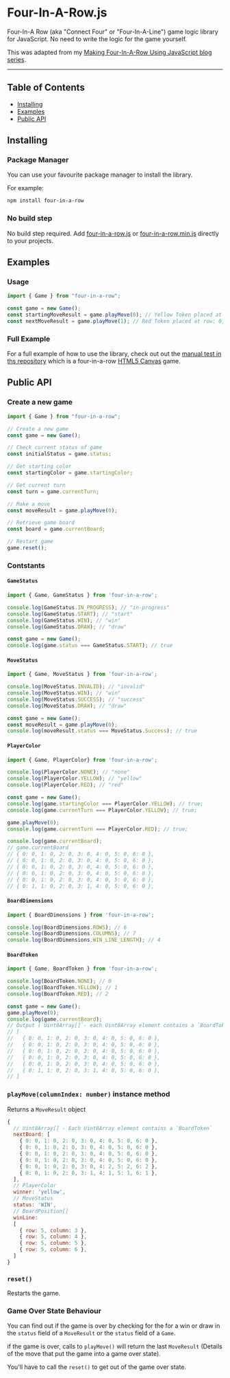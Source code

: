 # Four-In-A-Row.js

Four-In-A Row (aka "Connect Four" or "Four-In-A-Line") game logic library for JavaScript. No need to write the logic for the game yourself.

This was adapted from my [Making Four-In-A-Row Using JavaScript blog series](https://colinkiama.com/blog/making-four-in-a-row-part-1/).

---

## Table of Contents

- [Installing](#installing)
- [Examples](#example)
- [Public API](#public-api)

## Installing

### Package Manager

You can use your favourite package manager to install the library.

For example:

```bash
npm install four-in-a-row
```

### No build step

No build step required. Add [four-in-a-row.js](dist/four-in-a-row.js) or [four-in-a-row.min.js](dist/four-in-a-row.min.js) directly to your projects.

## Examples

### Usage

```js
import { Game } from "four-in-a-row";

const game = new Game();
const startingMoveResult = game.playMove(0); // Yellow Token placed at row: 0, column: 0
const nextMoveResult = game.playMove(1); // Red Token placed at row: 0, column 1;
```

### Full Example

For a full example of how to use the library, check out out the [manual test in ths repository](tests/manual) which is a four-in-a-row [HTML5 Canvas](https://developer.mozilla.org/en-US/docs/Web/API/Canvas_API) game.

## Public API

### Create a new game

```js
import { Game } from "four-in-a-row";

// Create a new game
const game = new Game();

// Check current status of game
const initialStatus = game.status;

// Get starting color
const startingColor = game.startingColor;

// Get current turn
const turn = game.currentTurn;

// Make a move
const moveResult = game.playMove(0);

// Retrieve game board
const board = game.currentBoard;

// Restart game
game.reset();
```

### Contstants

#### `GameStatus`

```js
import { Game, GameStatus } from 'four-in-a-row';

console.log(GameStatus.IN_PROGRESS); // "in-progress"
console.log(GameStatus.START); // "start"
console.log(GameStatus.WIN); // "win"
console.log(GameStatus.DRAW); // "draw"

const game = new Game();
console.log(game.status === GameStatus.START); // true
```

#### `MoveStatus`

```js
import { Game, MoveStatus } from 'four-in-a-row';

console.log(MoveStatus.INVALID); // "invalid"
console.log(MoveStatus.WIN); // "win"
console.log(MoveStatus.SUCCESS); // "success"
console.log(MoveStatus.DRAW); // "draw"

const game = new Game();
const moveResult = game.playMove(0);
console.log(moveResult.status === MoveStatus.Success); // true
```

#### `PlayerColor`

```js
import { Game, PlayerColor} from 'four-in-a-row';

console.log(PlayerColor.NONE); // "none"
console.log(PlayerColor.YELLOW); // "yellow"
console.log(PlayerColor.RED); // "red"

const game = new Game();
console.log(game.startingColor === PlayerColor.YELLOW); // true;
console.log(game.currentTurn === PlayerColor.YELLOW); // true;

game.playMove(0);
console.log(game.currentTurn === PlayerColor.RED); // true;

console.log(game.currentBoard);
// game.currentBoard
// { 0: 0, 1: 0, 2: 0, 3: 0, 4: 0, 5: 0, 6: 0 },
// { 0: 0, 1: 0, 2: 0, 3: 0, 4: 0, 5: 0, 6: 0 },
// { 0: 0, 1: 0, 2: 0, 3: 0, 4: 0, 5: 0, 6: 0 },
// { 0: 0, 1: 0, 2: 0, 3: 0, 4: 0, 5: 0, 6: 0 },
// { 0: 0, 1: 0, 2: 0, 3: 0, 4: 0, 5: 0, 6: 0 },
// { 0: 1, 1: 0, 2: 0, 3: 1, 4: 0, 5: 0, 6: 0 },
```

#### `BoardDimensions`
```js
import { BoardDimensions } from 'four-in-a-row';

console.log(BoardDimensions.ROWS); // 6
console.log(BoardDimensions.COLUMNS); // 7
console.log(BoardDimensions.WIN_LINE_LENGTH); // 4
```

#### `BoardToken`

```js
import { Game, BoardToken } from 'four-in-a-row';

console.log(BoardToken.NONE); // 0
console.log(BoardToken.YELLOW); // 1
console.log(BoardToken.RED); // 2

const game = new Game();
game.playMove(0);
console.log(game.currentBoard);
// Output (`Uint8Array[]`- each Uint8Array element contains a `BoardToken`):
// [
//   { 0: 0, 1: 0, 2: 0, 3: 0, 4: 0, 5: 0, 6: 0 },
//   { 0: 0, 1: 0, 2: 0, 3: 0, 4: 0, 5: 0, 6: 0 },
//   { 0: 0, 1: 0, 2: 0, 3: 0, 4: 0, 5: 0, 6: 0 },
//   { 0: 0, 1: 0, 2: 0, 3: 0, 4: 0, 5: 0, 6: 0 },
//   { 0: 0, 1: 0, 2: 0, 3: 0, 4: 0, 5: 0, 6: 0 },
//   { 0: 1, 1: 0, 2: 0, 3: 1, 4: 0, 5: 0, 6: 0 },
// ]
```

### `playMove(columnIndex: number)` instance method

Returns a `MoveResult` object

```js
{
  // Uint8Array[] - Each Uint8Array element contains a `BoardToken`
  nextBoard: [
    { 0: 0, 1: 0, 2: 0, 3: 0, 4: 0, 5: 0, 6: 0 },
    { 0: 0, 1: 0, 2: 0, 3: 0, 4: 0, 5: 0, 6: 0 },
    { 0: 0, 1: 0, 2: 0, 3: 0, 4: 0, 5: 0, 6: 0 },
    { 0: 0, 1: 0, 2: 0, 3: 0, 4: 0, 5: 0, 6: 0 },
    { 0: 0, 1: 0, 2: 0, 3: 0, 4: 2, 5: 2, 6: 2 },
    { 0: 0, 1: 0, 2: 0, 3: 1, 4: 1, 5: 1, 6: 1 },
  ],
  // PlayerColor
  winner: 'yellow',
  // MoveStatus
  status: 'WIN',
  // BoardPosition[]
  winLine:
  [
    { row: 5, column: 3 },
    { row: 5, column: 4 },
    { row: 5, column: 5 },
    { row: 5, column: 6 },
  ]
}
```

### `reset()`

Restarts the game.

### Game Over State Behaviour

You can find out if the game is over by checking for the for a win or draw in the `status` field of a `MoveResult` or the `status` field of a `Game`.

if the game is over, calls to `playMove()` will return the last `MoveResult` (Details of the move that put the game into a game over state).

You'll have to call the `reset()` to get out of the game over state.
